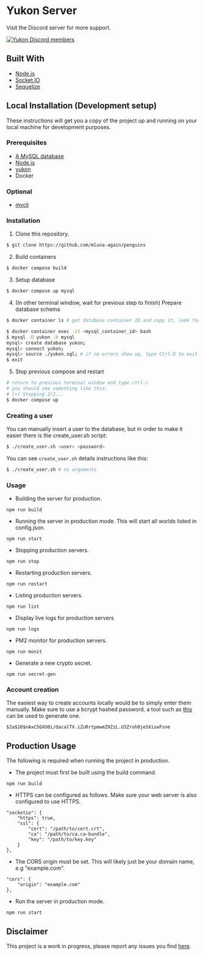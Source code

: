 # Yukon Server

Visit the Discord server for more support.

[![Yukon Discord members](https://badgen.net/discord/members/NtYtpzyxBu)](https://discord.gg/NtYtpzyxBu)

## Built With

* [Node.js](https://nodejs.org/en/)
* [Socket.IO](https://socket.io/)
* [Sequelize](https://sequelize.org/)

## Local Installation (Development setup)

These instructions will get you a copy of the project up and running on your local machine for development purposes.

### Prerequisites

* [A MySQL database](https://www.mysql.com/)
* [Node.js](https://nodejs.org/en/)
* [yukon](https://github.com/wizguin/yukon)
* Docker

### Optional
* [mycli](https://github.com/dbcli/mycli)

### Installation

1. Clone this repository.

```sh
$ git clone https://github.com/mluna-again/penguins
```

2. Build containers
```sh
$ docker compose build
```

3. Setup database
```sh
$ docker compose up mysql
```

4. (In other terminal window, wait for previous step to finish) Prepare database schema
```sh
$ docker container ls # get database container ID and copy it, look for something like "server-mysql"

$ docker container exec -it <mysql_container_id> bash
$ mysql -D yukon -h mysql
mysql> create database yukon;
mysql> connect yukon;
mysql> source ./yukon.sql; # if no errors show up, type Ctrl-D to exit
$ exit
```

5. Stop previous compose and restart
```sh
# return to previous terminal window and type ctrl-c
# you should see something like this:
# [+] Stopping 2/2...
$ docker compose up
```

### Creating a user
You can manually insert a user to the database, but in order to make it easier there is the create_user.sh script:
```sh
$ ./create_user.sh <user> <password>
```
You can see `create_user.sh` details instructions like this:
```sh
$ ./create_user.sh # no arguments
```

### Usage
* Building the server for production.

```console
npm run build
```

* Running the server in production mode. This will start all worlds listed in config.json.

```console
npm run start
```

* Stopping production servers.

```console
npm run stop
```

* Restarting production servers.

```console
npm run restart
```

* Listing production servers.

```console
npm run list
```

* Display live logs for production servers

```console
npm run logs
```

* PM2 monitor for production servers.

```console
npm run monit
```

* Generate a new crypto secret.

```console
npm run secret-gen
```

### Account creation

The easiest way to create accounts locally would be to simply enter them manually. Make sure to use a bcrypt hashed password, a tool such as [this](https://www.browserling.com/tools/bcrypt) can be used to generate one.

```console
$2a$10$nAxC5GXU0i/dacalTX.iZuRrtpmwmZ9ZzL.U3Zroh0jeSXiswFsne
```

## Production Usage

The following is required when running the project in production.

* The project must first be built using the build command.

```console
npm run build
```

* HTTPS can be configured as follows. Make sure your web server is also configured to use HTTPS.

```console
"socketio": {
    "https": true,
    "ssl": {
        "cert": "/path/to/cert.crt",
        "ca": "/path/to/ca.ca-bundle",
        "key": "/path/to/key.key"
    }
},
```

* The CORS origin must be set. This will likely just be your domain name, e.g "example.com".

```console
"cors": {
    "origin": "example.com"
},
```

* Run the server in production mode.

```console
npm run start
```

## Disclaimer

This project is a work in progress, please report any issues you find [here](https://github.com/wizguin/yukon-server/issues).
